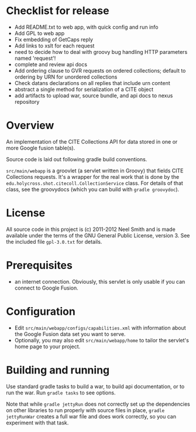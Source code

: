 # Checklist for release #

- Add README.txt to web app, with quick config and run info
- Add GPL to web app
- Fix embedding of GetCaps reply
- Add links to xslt for each request
- need to decide how to deal with groovy bug handling HTTP parameters
named 'request'!
- complete and review api docs
- Add ordering clause to GVR requests on ordered collections; default to ordering by URN for unordered collections
- Check datans declarations on all replies that include urn content
- abstract a single method for serialization of a CITE object
- add artifacts to upload war, source bundle, and api docs to nexus repository



# Overview
An implementation of the CITE Collections API for data stored in 
one or more Google fusion table(s). 

Source code is laid out following gradle build conventions.

`src/main/webapp` is a groovlet (a servlet written in Groovy) that fields
CITE Collections requests.  It's a wrapper for the real work that is
done by the `edu.holycross.shot.citecoll.CollectionService` class.
For details of that class, see the groovydocs (which you can build with `gradle groovydoc`).

# License
All source code in this project is (c) 2011-2012 Neel Smith and is made
available under the terms of the GNU General Public License, version 3.
See the included file `gpl-3.0.txt` for details.

# Prerequisites

- an internet connection.  Obviously, this servlet is only usable if you 
can connect to Google Fusion.

# Configuration #


- Edit  `src/main/webapp/configs/capabilities.xml` with information about the Google Fusion data set you want to serve.
- Optionally, you may also edit `src/main/webapp/home` to tailor the servlet's
home page to your project.

# Building and running
Use standard gradle tasks to build a war, to build api documentation, or to
run the war.  Run `gradle tasks` to see options.

Note that while `gradle jettyRun` does not correctly set up the
dependencies on other libraries to run properly with source files in place, `gradle jettyRunWar` creates a full war file and does work correctly, so you can experiment with that task.


